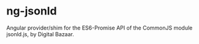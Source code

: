 # ng-jsonld
Angular provider/shim for the ES6-Promise API of the CommonJS module jsonld.js, by Digital Bazaar.
